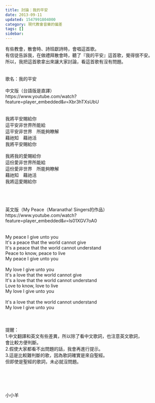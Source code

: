 ```yaml
---
title: 討論：我的平安
date: 2013-09-11
updated: 1547991804000
category: 現代教會音樂的偏差
tags: []
sidebar: 
---
```


<p>有些教會，散會時、詩班獻詩時，會唱這首歌。<br/>有信徒告訴我，在做禮拜散會時，聽了『我的平安』這首歌，覺得很不安。<br/>所以，我把這首歌拿出來讓大家討論，看這首歌有沒有問題。<br/><br/><!--more--><br/>歌名：我的平安<br/><br/>中文版（台語版是直譯）<br/>https://www.youtube.com/watch?feature=player_embedded&amp;v=Xbr3hTXsUbU<br/><br/><br/>我將平安賜給你<br/>這平安非世界所能給<br/>這平安非世界　所能夠瞭解<br/>藉祂知　藉祂活<br/>我將平安賜給你<br/><br/>我將我的愛賜給你<br/>這份愛非世界所能給<br/>這份愛非世界　所能夠瞭解<br/>藉祂知　藉祂活<br/>我將這愛賜給你<br/><br/><br/><br/><br/>英文版（My Peace（Maranatha! Singers的作品）<br/>https://www.youtube.com/watch?feature=player_embedded&amp;v=ls01XGV7oA0<br/><br/><br/>My peace I give unto you<br/>It's a peace that the world cannot give<br/>It's a peace that the world cannot understand<br/>Peace to know, peace to live<br/>My peace I give unto you<br/><br/>My love I give unto you<br/>It's a love that the world cannot give<br/>It's a love that the world cannot understand<br/>Love to know, love to live<br/>My love I give unto you<br/><br/>It's a love that the world cannot understand<br/>My love I give unto you <br/><br/><br/><br/>提醒：<br/>1.中文翻譯和英文有些差異，所以除了看中文歌詞，也注意英文歌詞，<br/>會比較方便判斷。<br/>2.假使大家都看不出問題的話，我會再進行提示。<br/>3.這是比較難判斷的歌，因為歌詞確實是來自聖經。<br/>但即使是聖經的歌詞，未必就沒問題。<br/><br/><br/><br/><br/><br/>小小羊<br/><br/><br/><br/></p>